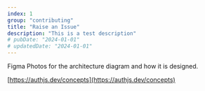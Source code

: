 ```yaml
---
index: 1
group: "contributing"
title: "Raise an Issue"
description: "This is a test description"
# pubDate: "2024-01-01"
# updatedDate: "2024-01-01"
---
```


Figma Photos for the architecture diagram and how it is designed.

[https://authjs.dev/concepts](https://authjs.dev/concepts)
